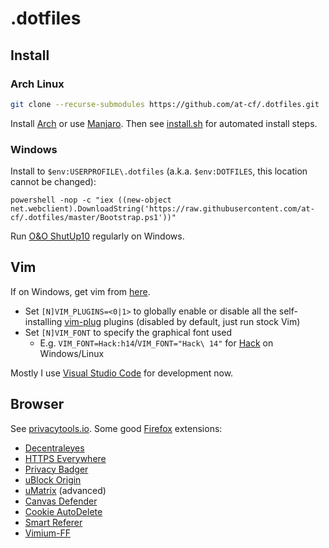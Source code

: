 # .dotfiles

## Install

### Arch Linux

```sh
git clone --recurse-submodules https://github.com/at-cf/.dotfiles.git
```

Install [Arch](https://gist.github.com/at-cf/dea0e28850f9bc962c8db67a93d241c7) or use [Manjaro](https://manjaro.org/download/). Then see [install.sh](install.sh) for automated install steps.

### Windows

Install to `$env:USERPROFILE\.dotfiles` (a.k.a. `$env:DOTFILES`, this location cannot be changed):

```posh
powershell -nop -c "iex ((new-object net.webclient).DownloadString('https://raw.githubusercontent.com/at-cf/.dotfiles/master/Bootstrap.ps1'))"
```

Run [O&O ShutUp10](https://www.oo-software.com/en/shutup10) regularly on Windows.

## Vim

If on Windows, get vim from [here](https://tuxproject.de/projects/vim/).

- Set `[N]VIM_PLUGINS=<0|1>` to globally enable or disable all the self-installing [vim-plug](https://github.com/junegunn/vim-plug) plugins (disabled by default, just run stock Vim)
- Set `[N]VIM_FONT` to specify the graphical font used
  - E.g. `VIM_FONT=Hack:h14`/`VIM_FONT="Hack\ 14"` for [Hack](https://sourcefoundry.org/hack/) on Windows/Linux

Mostly I use [Visual Studio Code](https://gist.github.com/at-cf/2cad576de9f013c246f09bbae1d7a618) for development now.

## Browser

See [privacytools.io](https://www.privacytools.io/browsers/). Some good [Firefox](https://www.mozilla.org/en-US/firefox/new/) extensions:

- [Decentraleyes](https://addons.mozilla.org/en-US/firefox/addon/decentraleyes/)
- [HTTPS Everywhere](https://addons.mozilla.org/en-US/firefox/addon/https-everywhere/)
- [Privacy Badger](https://addons.mozilla.org/en-US/firefox/addon/privacy-badger17/)
- [uBlock Origin](https://addons.mozilla.org/en-US/firefox/addon/ublock-origin/)
- [uMatrix](https://addons.mozilla.org/en-US/firefox/addon/umatrix/) (advanced)
- [Canvas Defender](https://addons.mozilla.org/en-US/firefox/addon/no-canvas-fingerprinting/)
- [Cookie AutoDelete](https://addons.mozilla.org/en-US/firefox/addon/cookie-autodelete/)
- [Smart Referer](https://addons.mozilla.org/en-US/firefox/addon/smart-referer/)
- [Vimium-FF](https://addons.mozilla.org/en-US/firefox/addon/vimium-ff/)
